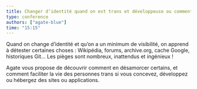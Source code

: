 ```yaml
---
title: Changer d’identité quand on est trans et développeuse ou comment je suis devenue experte en anti-SEO
type: conference
authors: ["agate-blue"]
time: "15:15"
---
```


Quand on change d’identité et qu’on a un minimum de visibilité, on apprend à détester certaines choses&nbsp;: Wikipédia, forums, archive.org, cache Google, historiques Git… Les pièges sont nombreux, inattendus et ingénieux&nbsp;!

Agate vous propose de découvrir comment en désamorcer certains, et comment faciliter la vie des personnes trans si vous concevez, développez ou hébergez des sites ou applications.
